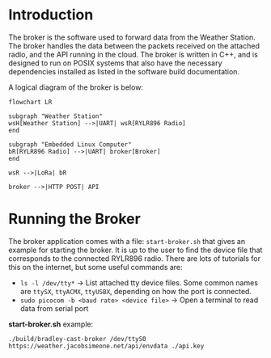 # Introduction

The broker is the software used to forward data from the Weather Station. The broker handles the data between the packets received on the attached radio, and the API running in the cloud. The broker is written in C++, and is designed to run on POSIX systems that also have the necessary dependencies installed as listed in the software build documentation.

A logical diagram of the broker is below:

```mermaid
flowchart LR

subgraph "Weather Station"
wsH[Weather Station] -->|UART| wsR[RYLR896 Radio]
end

subgraph "Embedded Linux Computer"
bR[RYLR896 Radio] -->|UART| broker[Broker]
end

wsR -->|LoRa| bR

broker -->|HTTP POST| API
```

# Running the Broker

The broker application comes with a file: `start-broker.sh` that gives an example for starting the broker. It is up to the user to find the device file that corresponds to the connected RYLR896 radio. There are lots of tutorials for this on the internet, but some useful commands are:

- `ls -l /dev/tty*` -> List attached tty device files. Some common names are `ttySX`, `ttyACMX`, `ttyUSBX`, depending on how the port is connected.
- `sudo picocom -b <baud rate> <device file>` -> Open a terminal to read data from serial port

**start-broker.sh** example:

`./build/bradley-cast-broker /dev/ttyS0 https://weather.jacobsimeone.net/api/envdata ./api.key`